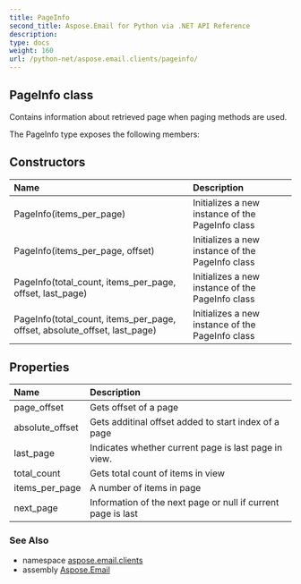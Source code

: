 ```yaml
---
title: PageInfo
second_title: Aspose.Email for Python via .NET API Reference
description: 
type: docs
weight: 160
url: /python-net/aspose.email.clients/pageinfo/
---
```


## PageInfo class

Contains information about retrieved page when paging methods are used.

The PageInfo type exposes the following members:
## Constructors
| Name | Description |
| :- | :- |
|PageInfo(items_per_page)|Initializes a new instance of the PageInfo class|
|PageInfo(items_per_page, offset)|Initializes a new instance of the PageInfo class|
|PageInfo(total_count, items_per_page, offset, last_page)|Initializes a new instance of the PageInfo class|
|PageInfo(total_count, items_per_page, offset, absolute_offset, last_page)|Initializes a new instance of the PageInfo class|
## Properties
| Name | Description |
| :- | :- |
|page_offset|Gets offset of a page|
|absolute_offset|Gets additinal offset added to start index of a page|
|last_page|Indicates whether current page is last page in view.|
|total_count|Gets total count of items in view|
|items_per_page|A number of items in page|
|next_page|Information of the next page or null if current page is last|

### See Also

* namespace [aspose.email.clients](/email/python-net/aspose.email.clients/)
* assembly [Aspose.Email](/email/python-net/)

